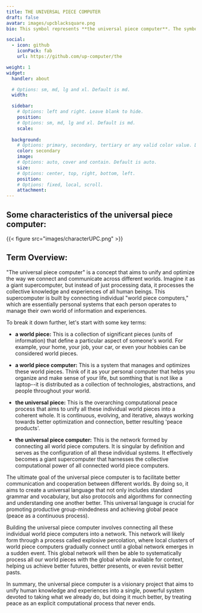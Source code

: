 ```yaml
---
title: THE UNIVERSAL PIECE COMPUTER
draft: false
avatar: images/upcblacksquare.png
bio: This symbol represents **the universal piece computer**. The symbol representing the universal piece computer is a creative fusion of iconic imagery. It features the well-known peace sign, with a prominent 'U' superimposed over the 'W', symbolizing the union of all world piece computers. The 'U' extends beyond the peace sign, both upwards and downwards, emphasizing the comprehensive and inclusive nature of the universal piece computer. This emblem serves as a visual metaphor for the computer's purpose... to integrate the myriad of world piece computers into a singular, cooperative entity striving for the universal piece. This symbol is trademarked, but not registered. 

social:
  - icon: github
    iconPack: fab
    url: https://github.com/up-computer/the

weight: 1
widget:
  handler: about

  # Options: sm, md, lg and xl. Default is md.
  width:

  sidebar:
    # Options: left and right. Leave blank to hide.
    position:
    # Options: sm, md, lg and xl. Default is md.
    scale:
  
  background:
    # Options: primary, secondary, tertiary or any valid color value. Default is primary.
    color: secondary
    image:
    # Options: auto, cover and contain. Default is auto.
    size:
    # Options: center, top, right, bottom, left.
    position:
    # Options: fixed, local, scroll.
    attachment: 
---
```


## Some characteristics of the universal piece computer:

{{< figure src="images/characterUPC.png" >}}

## Term Overview:

"The universal piece computer" is a concept that aims to unify and optimize the way we connect and communicate across different worlds. Imagine it as a giant supercomputer, but instead of just processing data, it processes the collective knowledge and experiences of all human beings. This supercomputer is built by connecting individual "world piece computers," which are essentially personal systems that each person operates to manage their own world of information and experiences.

To break it down further, let's start with some key terms:

- **a world piece:** This is a collection of significant pieces (units of information) that define a particular aspect of someone's world. For example, your home, your job, your car, or even your hobbies can be considered world pieces.

- **a world piece computer:** This is a system that manages and optimizes these world pieces. Think of it as your personal computer that helps you organize and make sense of your life, but somthing that is not like a laptop--it is distributed as a collection of technologies, abstractions, and people throughout your world.

- **the universal piece:** This is the overarching computational peace process that aims to unify all these individual world pieces into a coherent whole. It is continuous, evolving, and iterative, always working towards better optimization and connection, better resulting 'peace products'.

- **the universal piece computer:** This is the network formed by connecting all world piece computers. It is singular by definition and serves as the configuration of all these individual systems. It effectively becomes a giant supercomputer that harnesses the collective computational power of all connected world piece computers.

The ultimate goal of the universal piece computer is to facilitate better communication and cooperation between different worlds. By doing so, it aims to create a universal language that not only includes standard grammar and vocabulary, but also protocols and algorithms for connecting and understanding one another better. This universal language is crucial for promoting productive group-mindedness and achieving global peace (peace as a continuous process).

Building the universal piece computer involves connecting all these individual world piece computers into a network. This network will likely form through a process called explosive percolation, where local clusters of world piece computers gradually connect until a global network emerges in a sudden event. This global network will then be able to systematically process all our world pieces with the global whole available for context, helping us achieve better futures, better presents, or even revisit better pasts.

In summary, the universal piece computer is a visionary project that aims to unify human knowledge and experiences into a single, powerful system devoted to taking what we already do, but doing it much better, by treating peace as an explicit computational process that never ends.
